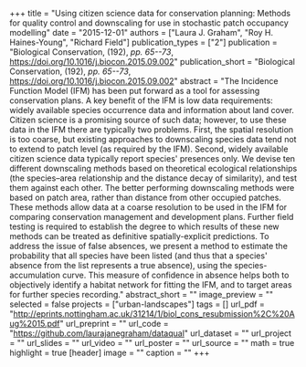 +++
title = "Using citizen science data for conservation planning: Methods for quality control and downscaling for use in stochastic patch occupancy modelling"
date = "2015-12-01"
authors = ["Laura J. Graham", "Roy H. Haines-Young", "Richard Field"]
publication_types = ["2"]
publication = "Biological Conservation, (192), _pp. 65--73_, https://doi.org/10.1016/j.biocon.2015.09.002"
publication_short = "Biological Conservation, (192), _pp. 65--73_, https://doi.org/10.1016/j.biocon.2015.09.002"
abstract = "The Incidence Function Model (IFM) has been put forward as a tool for assessing conservation plans. A key benefit of the IFM is low data requirements: widely available species occurrence data and information about land cover. Citizen science is a promising source of such data; however, to use these data in the IFM there are typically two problems. First, the spatial resolution is too coarse, but existing approaches to downscaling species data tend not to extend to patch level (as required by the IFM). Second, widely available citizen science data typically report species' presences only. We devise ten different downscaling methods based on theoretical ecological relationships (the species–area relationship and the distance decay of similarity), and test them against each other. The better performing downscaling methods were based on patch area, rather than distance from other occupied patches. These methods allow data at a coarse resolution to be used in the IFM for comparing conservation management and development plans. Further field testing is required to establish the degree to which results of these new methods can be treated as definitive spatially-explicit predictions. To address the issue of false absences, we present a method to estimate the probability that all species have been listed (and thus that a species' absence from the list represents a true absence), using the species-accumulation curve. This measure of confidence in absence helps both to objectively identify a habitat network for fitting the IFM, and to target areas for further species recording."
abstract_short = ""
image_preview = ""
selected = false
projects = ["urban-landscapes"]
tags = []
url_pdf = "http://eprints.nottingham.ac.uk/31214/1/biol_cons_resubmission%2C%20Aug%2015.pdf"
url_preprint = ""
url_code = "https://github.com/laurajanegraham/dataqual"
url_dataset = ""
url_project = ""
url_slides = ""
url_video = ""
url_poster = ""
url_source = ""
math = true
highlight = true
[header]
image = ""
caption = ""
+++
